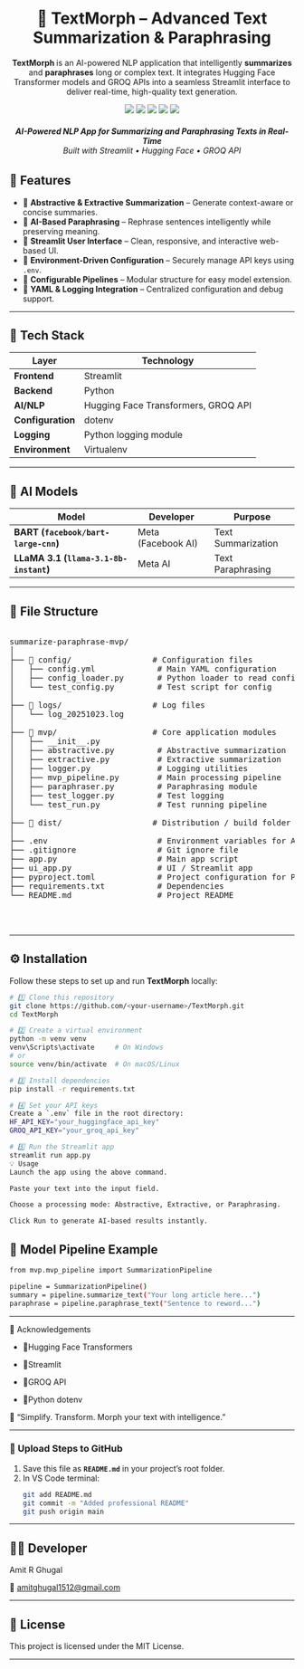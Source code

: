 <h1 align="center"> 🧬 TextMorph – Advanced Text Summarization & Paraphrasing</h1>


<p align="center">
<b> TextMorph </b> is an AI-powered NLP application that intelligently <b>summarizes</b> and <b>paraphrases</b> long or complex text.  
It integrates Hugging Face Transformer models and GROQ APIs into a seamless Streamlit interface to deliver real-time, high-quality text generation.
</p>



<p align="center">
  <img src="https://img.shields.io/badge/Made%20With-💖_Python_3.10+-blueviolet?style=flat-square" />
  <img src="https://img.shields.io/badge/Framework-Streamlit-ff4b4b?style=flat-square&logo=streamlit" />
  <img src="https://img.shields.io/badge/NLP-HuggingFace-FCC624?style=flat-square&logo=huggingface" />
  <img src="https://img.shields.io/badge/AI-GROQ_API-8A2BE2?style=flat-square&logo=ai" />
  <img src="https://img.shields.io/badge/License-MIT-success?style=flat-square" />
</p>

<h6 align="center">
  <b>AI-Powered NLP App for Summarizing and Paraphrasing Texts in Real-Time</b><br>
  <i>Built with Streamlit • Hugging Face • GROQ API</i>
</p>
</h6>

## 🚀 Features

- 🔹 **Abstractive & Extractive Summarization** – Generate context-aware or concise summaries.  
- 🔹 **AI-Based Paraphrasing** – Rephrase sentences intelligently while preserving meaning.  
- 🔹 **Streamlit User Interface** – Clean, responsive, and interactive web-based UI.  
- 🔹 **Environment-Driven Configuration** – Securely manage API keys using `.env`.  
- 🔹 **Configurable Pipelines** – Modular structure for easy model extension.  
- 🔹 **YAML & Logging Integration** – Centralized configuration and debug support.

---

## 🧩 Tech Stack

| Layer | Technology |
|-------|-------------|
| **Frontend** | Streamlit |
| **Backend** | Python |
| **AI/NLP** | Hugging Face Transformers, GROQ API |
| **Configuration** | dotenv |
| **Logging** | Python logging module |
| **Environment** | Virtualenv |

---

## 🤖 AI Models
| Model | Developer | Purpose |
|--------|------------|----------|
| **BART (`facebook/bart-large-cnn`)** | Meta (Facebook AI) | Text Summarization |
| **LLaMA 3.1 (`llama-3.1-8b-instant`)** | Meta AI | Text Paraphrasing |

---

## 📂 File Structure
<pre>

summarize-paraphrase-mvp/
│
├── 📂 config/                 # Configuration files
│   ├── config.yml             # Main YAML configuration
│   ├── config_loader.py       # Python loader to read config.yml
│   └── test_config.py         # Test script for config
│
├── 📂 logs/                   # Log files
│   └── log_20251023.log
│
├── 📂 mvp/                    # Core application modules
│   ├── __init__.py
│   ├── abstractive.py         # Abstractive summarization
│   ├── extractive.py          # Extractive summarization
│   ├── logger.py              # Logging utilities
│   ├── mvp_pipeline.py        # Main processing pipeline
│   ├── paraphraser.py         # Paraphrasing module
│   ├── test_logger.py         # Test logging
│   └── test_run.py            # Test running pipeline
│
├── 📂 dist/                   # Distribution / build folder
│
├── .env                       # Environment variables for API keys
├── .gitignore                 # Git ignore file
├── app.py                     # Main app script
├── ui_app.py                  # UI / Streamlit app
├── pyproject.toml             # Project configuration for Python
├── requirements.txt           # Dependencies
└── README.md                  # Project README



</pre>

---

## ⚙️ Installation

Follow these steps to set up and run **TextMorph** locally:

```bash
# 1️⃣ Clone this repository
git clone https://github.com/<your-username>/TextMorph.git
cd TextMorph

# 2️⃣ Create a virtual environment
python -m venv venv
venv\Scripts\activate     # On Windows
# or
source venv/bin/activate  # On macOS/Linux

# 3️⃣ Install dependencies
pip install -r requirements.txt

# 4️⃣ Set your API keys
Create a `.env` file in the root directory:
HF_API_KEY="your_huggingface_api_key"
GROQ_API_KEY="your_groq_api_key"

# 5️⃣ Run the Streamlit app
streamlit run app.py
💡 Usage
Launch the app using the above command.

Paste your text into the input field.

Choose a processing mode: Abstractive, Extractive, or Paraphrasing.

Click Run to generate AI-based results instantly.

```

## 🧠 Model Pipeline Example

```bash
from mvp.mvp_pipeline import SummarizationPipeline

pipeline = SummarizationPipeline()
summary = pipeline.summarize_text("Your long article here...")
paraphrase = pipeline.paraphrase_text("Sentence to reword...")
```
---

🌟 Acknowledgements
- 🔹Hugging Face Transformers

- 🔹Streamlit

- 🔹GROQ API

- 🔹Python dotenv

🧩 “Simplify. Transform. Morph your text with intelligence.”

---
### 📌 Upload Steps to GitHub
1. Save this file as **`README.md`** in your project’s root folder.  
2. In VS Code terminal:  
   ```bash
   git add README.md
   git commit -m "Added professional README"
   git push origin main

---

## 👨‍💻 Developer

Amit R Ghugal <br>


📧 amitghugal1512@gmail.com


---
## 🪪 License
This project is licensed under the MIT License.

---


